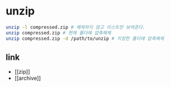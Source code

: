 # unzip

```sh
unzip -l compressed.zip # 해제하지 않고 리스트만 보여준다.
unzip compressed.zip # 현재 폴더에 압축해제
unzip compressed.zip -d /path/to/unzip # 지정한 폴더에 압축해제
```

## link
- [[zip]]
- [[archive]]
